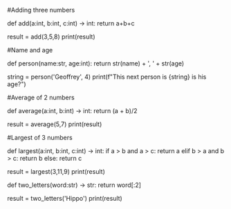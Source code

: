 #Adding three numbers

def add(a:int, b:int, c:int) -> int:
    return a+b+c

result = add(3,5,8)
print(result)

#Name and age

def person(name:str, age:int):
    return str(name) + ', ' + str(age)
    

string = person('Geoffrey', 4)
print(f"This next person is {string} is his age?")

#Average of 2 numbers

def average(a:int, b:int) -> int:
    return (a + b)/2

result = average(5,7)
print(result)

#Largest of 3 numbers

def largest(a:int, b:int, c:int) -> int:
    if a > b and a > c:
        return a
    elif b > a and b > c:
        return b
    else:
        return c

result = largest(3,11,9)
print(result)

def two_letters(word:str) -> str:
    return word[:2]

result = two_letters('Hippo')
print(result)
